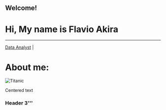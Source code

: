 
## Welcome!

# Hi, My name is **Flavio Akira**
***

[Data Analyst](https://www.linkedin.com/in/flavio-akira/?locale=en_US) | 


# About me:
![Titanic](https://user-images.githubusercontent.com/60953136/113512507-337a1e80-9522-11eb-933b-2868b8d7e97a.png)


<p style="## Projects:;">Centered text</p>


### Header 3'''

